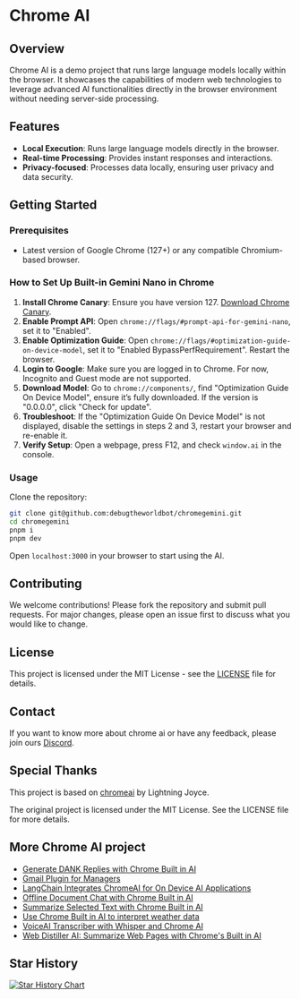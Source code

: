 # Chrome AI

## Overview

Chrome AI is a demo project that runs large language models locally within the browser. It showcases the capabilities of modern web technologies to leverage advanced AI functionalities directly in the browser environment without needing server-side processing.

## Features

- **Local Execution**: Runs large language models directly in the browser.
- **Real-time Processing**: Provides instant responses and interactions.
- **Privacy-focused**: Processes data locally, ensuring user privacy and data security.

## Getting Started

### Prerequisites

- Latest version of Google Chrome (127+) or any compatible Chromium-based browser.

### How to Set Up Built-in Gemini Nano in Chrome

1. **Install Chrome Canary**: Ensure you have version 127. [Download Chrome Canary](https://google.com/chrome/canary/).
2. **Enable Prompt API**: Open `chrome://flags/#prompt-api-for-gemini-nano`, set it to "Enabled".
3. **Enable Optimization Guide**: Open `chrome://flags/#optimization-guide-on-device-model`, set it to "Enabled BypassPerfRequirement". Restart the browser.
4. **Login to Google**: Make sure you are logged in to Chrome. For now, Incognito and Guest mode are not supported.
5. **Download Model**: Go to `chrome://components/`, find "Optimization Guide On Device Model", ensure it’s fully downloaded. If the version is "0.0.0.0", click "Check for update".
6. **Troubleshoot**: If the "Optimization Guide On Device Model" is not displayed, disable the settings in steps 2 and 3, restart your browser and re-enable it.
7. **Verify Setup**: Open a webpage, press F12, and check `window.ai` in the console.

### Usage

Clone the repository:

```bash
git clone git@github.com:debugtheworldbot/chromegemini.git
cd chromegemini
pnpm i
pnpm dev
```

Open `localhost:3000` in your browser to start using the AI.

## Contributing

We welcome contributions! Please fork the repository and submit pull requests. For major changes, please open an issue first to discuss what you would like to change.

## License

This project is licensed under the MIT License - see the [LICENSE](LICENSE) file for details.

## Contact

If you want to know more about chrome ai or have any feedback, please join ours [Discord](https://discord.gg/ZrF4kjUBhJ).

## Special Thanks

This project is based on [chromeai](https://github.com/lightning-joyce/chromeai) by Lightning Joyce.

The original project is licensed under the MIT License. See the LICENSE file for more details.

## More Chrome AI project
 
- [Generate DANK Replies with Chrome Built in AI](https://chromeai.org/blog/Generate-DANK-Replies-with-Chrome-Built-in-AI)
- [Gmail Plugin for Managers](https://chromeai.org/blog/Gmail-Plugin-for-Managers)
- [LangChain Integrates ChromeAI for On Device AI Applications](https://chromeai.org/blog/LangChain-Integrates-ChromeAI-for-On-Device-AI-Applications)
- [Offline Document Chat with Chrome Built in AI](https://chromeai.org/blog/Offline-Document-Chat-with-Chrome-Built-in-AI)
- [Summarize Selected Text with Chrome Built in AI](https://chromeai.org/blog/Summarize-Selected-Text-with-Chrome-Built-in-AI)
- [Use Chrome Built in AI to interpret weather data](https://chromeai.org/blog/Use-Chrome-Built-in-AI-to-interpret-weather-data)
- [VoiceAI Transcriber with Whisper and Chrome AI](https://chromeai.org/blog/VoiceAI-Transcriber-with-Whisper-and-Chrome-AI)
- [Web Distiller AI: Summarize Web Pages with Chrome's Built in AI](https://chromeai.org/blog/Web-Distiller-AI:-Summarize-Web-Pages-with-Chrome's-Built-in-AI)

## Star History

[![Star History Chart](https://api.star-history.com/svg?repos=debugtheworldbot/chromegemini&type=Date)](https://star-history.com/#debugtheworldbot/chromegemini&Date)
